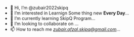 - 👋 Hi, I’m @zubair2022skipq
- 👀 I’m interested in Learnign Some thing new <b>Every Day</b>...
- 🌱 I’m currently learning SkipQ Program...
- 💞️ I’m looking to collaborate on ...
- 📫 How to reach me <i>zubair.afzal.skipq@gmail.com</i>...

<!---
zubair2022skipq/zubair2022skipq is a ✨ special ✨ repository because its `README.md` (this file) appears on your GitHub profile.
You can click the Preview link to take a look at your changes.
--->
